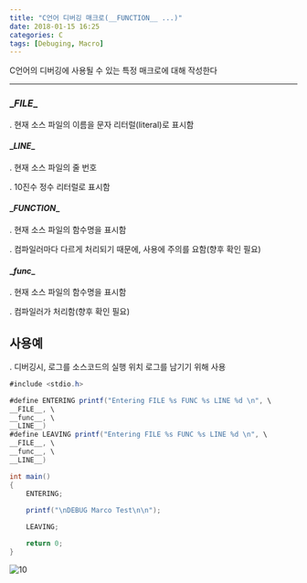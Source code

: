```yaml
---
title: "C언어 디버깅 매크로(__FUNCTION__ ...)"
date: 2018-01-15 16:25
categories: C
tags: [Debuging, Macro]
---
```


C언어의 디버깅에 사용될 수 있는 특정 매크로에 대해 작성한다

------

### \__FILE__

 . 현재 소스 파일의 이름을 문자 리터럴(literal)로 표시함

#### \__LINE__

 . 현재 소스 파일의 줄 번호

 . 10진수 정수 리터럴로 표시함

#### \__FUNCTION__ 

 . 현재 소스 파일의 함수명을 표시함

 . 컴파일러마다 다르게 처리되기 때문에, 사용에 주의를 요함(향후 확인 필요)

#### \__func__

 . 현재 소스 파일의 함수명을 표시함

 . 컴파일러가 처리함(향후 확인 필요)



## 사용예

 . 디버깅시, 로그를 소스코드의 실행 위치 로그를 남기기 위해 사용

```java
#include <stdio.h>

#define ENTERING printf("Entering FILE %s FUNC %s LINE %d \n", \
__FILE__, \
__func__, \
__LINE__)
#define LEAVING printf("Entering FILE %s FUNC %s LINE %d \n", \
__FILE__, \
__func__, \
__LINE__)

int main()
{
    ENTERING;
    
    printf("\nDEBUG Marco Test\n\n");

    LEAVING;

    return 0;
}
```

![10](https://user-images.githubusercontent.com/29933947/34934444-d4c39738-fa1d-11e7-8b14-cb042c04375f.png)



